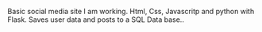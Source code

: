 Basic social media site I am working. Html, Css, Javascritp and python with Flask. Saves user data and posts to a SQL Data base..
